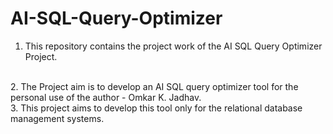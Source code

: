 # AI-SQL-Query-Optimizer
1. This repository contains the project work of the AI SQL Query Optimizer Project.
<br>
2. The Project aim is to develop an AI SQL query optimizer tool for the personal use of the author - Omkar K. Jadhav.
<br>
3. This project aims to develop this tool only for the relational database management systems.
